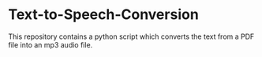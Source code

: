 # Text-to-Speech-Conversion
This repository contains a python script which converts the text from a PDF file into an mp3 audio file.
